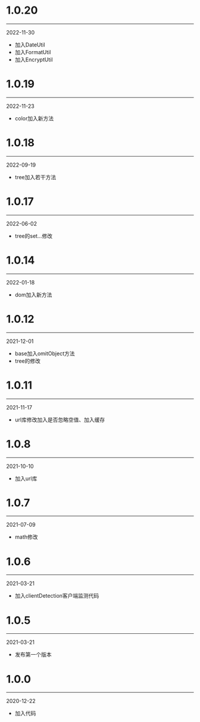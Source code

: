 # 1.0.20

***

2022-11-30

* 加入DateUtil
* 加入FormatUtil
* 加入EncryptUtil

# 1.0.19

***

2022-11-23

* color加入新方法

# 1.0.18

***

2022-09-19

* tree加入若干方法

# 1.0.17

***

2022-06-02

* tree的set...修改

# 1.0.14

***

2022-01-18

* dom加入新方法

# 1.0.12

***

2021-12-01

* base加入omitObject方法
* tree的修改

# 1.0.11

***

2021-11-17

* url库修改加入是否忽略空值、加入缓存

# 1.0.8

***

2021-10-10

* 加入url库

# 1.0.7

***

2021-07-09

* math修改

# 1.0.6

***

2021-03-21

* 加入clientDetection客户端监测代码

# 1.0.5

***

2021-03-21

* 发布第一个版本

# 1.0.0

***

2020-12-22

* 加入代码
